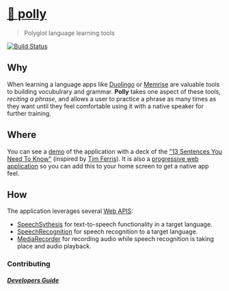 # [🦜 polly](https://alexjpaz.github.io/polly/)

> Polyglot language learning tools 

[![Build Status](https://travis-ci.org/alexjpaz/polly.svg?branch=master)](https://travis-ci.org/alexjpaz/polly)

## Why

When learning a language apps like [Duolingo](https://www.duolingo.com/) or [Memrise](https://www.memrise.com/) are valuable tools to building vocubulrary and grammar. **Polly** takes one aspect of these tools, *reciting a phrase*, and allows a user to practice a phrase as many times as they want until they feel comfortable using it with a native speaker for further training.

## Where

You can see a [demo](https://alexjpaz.github.io/polly) of the application with a deck of the ["13 Sentences You Need To Know"](https://www.realfastspanish.com/grammar/13-sentences-need-know-guide-spanish-grammar-hacking) (inspired by [Tim Ferris](https://tim.blog/2007/11/07/how-to-learn-but-not-master-any-language-in-1-hour-plus-a-favor/)). It is also a [progressive web application](https://developers.google.com/web/progressive-web-apps) so you can add this to your home screen to get a native app feel.

## How

The application leverages several [Web APIS](https://developer.mozilla.org/en-US/docs/Web/API):

* [SpeechSythesis](https://developer.mozilla.org/en-US/docs/Web/API/SpeechSynthesis) for text-to-speech functionality in a target language.
* [SpeechRecognition](https://developer.mozilla.org/en-US/docs/Web/API/SpeechRecognition) for speech recognition to a target language.
* [MediaRecorder](https://developer.mozilla.org/en-US/docs/Web/API/MediaRecorder) for recording audio while speech recognition is taking place and audio playback.

### Contributing

##### [Developers Guide](../../wiki/Developers-Guide)
